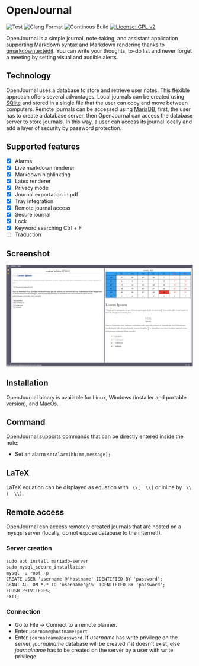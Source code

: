 # OpenJournal

 ![Test](https://github.com/bgallois/openjournal/workflows/Tests/badge.svg) ![Clang Format](https://github.com/bgallois/openjournal/workflows/Clang%20Format/badge.svg) ![Continous Build](https://github.com/bgallois/openjournal/workflows/Continous%20Builds/badge.svg) [![License: GPL v2](https://img.shields.io/badge/License-GPLv2-blue.svg)](https://www.gnu.org/licenses/old-licenses/gpl-2.0.en.html)

OpenJournal is a simple journal, note-taking, and assistant application supporting Markdown syntax and Markdown rendering thanks to [qmarkdowntextedit](https://github.com/pbek/qmarkdowntextedit). You can write your thoughts, to-do list and never forget a meeting by setting visual and audible alerts.

## Technology

OpenJournal uses a database to store and retrieve user notes. This flexible approach offers several advantages. Local journals can be created using [SQlite](https://www.sqlite.org/index.html) and stored in a single file that the user can copy and move between computers. Remote journals can be accessed using [MariaDB](https://mariadb.org/), first, the user has to create a database server, then OpenJournal can access the database server to store journals. In this way, a user can access its journal locally and add a layer of security by password protection.

## Supported features

- [x] Alarms
- [x] Live markdown renderer
- [x] Markdown highlinkting
- [x] Latex renderer
- [x] Privacy mode
- [x] Journal exportation in pdf
- [x] Tray integration
- [x] Remote journal access
- [x] Secure journal
- [x] Lock
- [x] Keyword searching Ctrl + F
- [ ] Traduction

## Screenshot

![preview](resources/readme.png)


## Installation
OpenJournal binary is available for Linux, Windows (installer and portable version), and MacOs.

## Command
OpenJournal supports commands that can be directly entered inside the note:
* Set an alarm `setAlarm(hh:mm,message);`

## LaTeX
LaTeX equation can be displayed as equation with ` \\[  \\]` or inline by ` \\(  \\)`.

## Remote access
OpenJournal can access remotely created journals that are hosted on a mysqsl server (locally, do not expose database to the internet!).

### Server creation
```
sudo apt install mariadb-server
sudo mysql_secure_installation
mysql -u root -p
CREATE USER 'username'@'hostname' IDENTIFIED BY 'password';
GRANT ALL ON *.* TO 'username'@'%' IDENTIFIED BY 'password';
FLUSH PRIVILEGES;
EXIT;
```

### Connection
* Go to File -> Connect to a remote planner.
* Enter `username@hostname:port`
* Enter `journalname@password`. If *username* has write privilege on the server, *journalname* database will be created if it doesn't exist, else *journalname* has to be created on the server by a user with write privilege.

